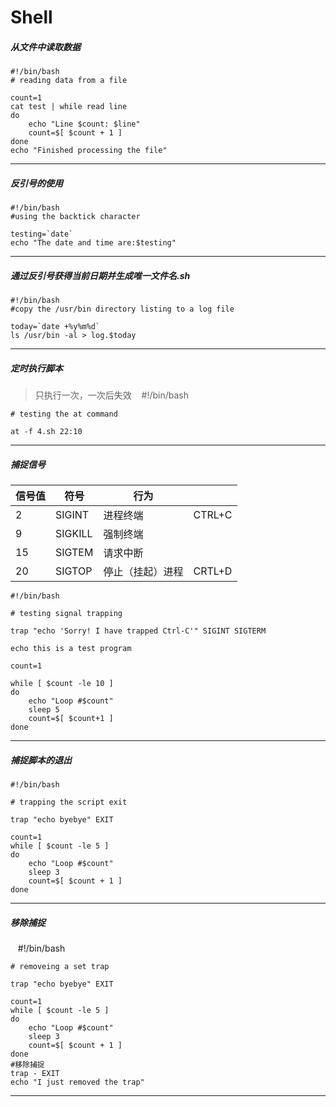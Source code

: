 # Shell
##### 从文件中读取数据
    #!/bin/bash
    # reading data from a file

    count=1
    cat test | while read line
    do
        echo "Line $count: $line"
        count=$[ $count + 1 ]
    done
    echo "Finished processing the file"
****
##### 反引号的使用
    #!/bin/bash
    #using the backtick character

    testing=`date`
    echo "The date and time are:$testing"
    
****

##### 通过反引号获得当前日期并生成唯一文件名.sh
    #!/bin/bash
    #copy the /usr/bin directory listing to a log file

    today=`date +%y%m%d`
    ls /usr/bin -al > log.$today
****

##### 定时执行脚本
> 只执行一次，一次后失效
    #!/bin/bash

    # testing the at command

    at -f 4.sh 22:10
****
##### 捕捉信号
|信号值|符号|行为|    |
|-----|----|----|----|
|2|SIGINT|进程终端|CTRL+C|
|9|SIGKILL|强制终端|
|15|SIGTEM|请求中断|
|20|SIGTOP|停止（挂起）进程|CRTL+D|

    #!/bin/bash

    # testing signal trapping

    trap "echo 'Sorry! I have trapped Ctrl-C'" SIGINT SIGTERM

    echo this is a test program

    count=1

    while [ $count -le 10 ]
    do
        echo "Loop #$count"
        sleep 5
        count=$[ $count+1 ]
    done
****
##### 捕捉脚本的退出
    #!/bin/bash

    # trapping the script exit

    trap "echo byebye" EXIT

    count=1
    while [ $count -le 5 ]
    do
        echo "Loop #$count"
        sleep 3
        count=$[ $count + 1 ]
    done
 *****
##### 移除捕捉
    #!/bin/bash

    # removeing a set trap

    trap "echo byebye" EXIT

    count=1
    while [ $count -le 5 ]
    do
        echo "Loop #$count"
        sleep 3
        count=$[ $count + 1 ]
    done
    #移除捕捉
    trap - EXIT
    echo "I just removed the trap"
    
****
